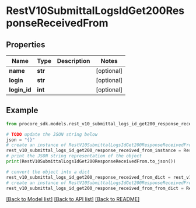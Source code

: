 # RestV10SubmittalLogsIdGet200ResponseReceivedFrom


## Properties

Name | Type | Description | Notes
------------ | ------------- | ------------- | -------------
**name** | **str** |  | [optional] 
**login** | **str** |  | [optional] 
**login_id** | **int** |  | [optional] 

## Example

```python
from procore_sdk.models.rest_v10_submittal_logs_id_get200_response_received_from import RestV10SubmittalLogsIdGet200ResponseReceivedFrom

# TODO update the JSON string below
json = "{}"
# create an instance of RestV10SubmittalLogsIdGet200ResponseReceivedFrom from a JSON string
rest_v10_submittal_logs_id_get200_response_received_from_instance = RestV10SubmittalLogsIdGet200ResponseReceivedFrom.from_json(json)
# print the JSON string representation of the object
print(RestV10SubmittalLogsIdGet200ResponseReceivedFrom.to_json())

# convert the object into a dict
rest_v10_submittal_logs_id_get200_response_received_from_dict = rest_v10_submittal_logs_id_get200_response_received_from_instance.to_dict()
# create an instance of RestV10SubmittalLogsIdGet200ResponseReceivedFrom from a dict
rest_v10_submittal_logs_id_get200_response_received_from_from_dict = RestV10SubmittalLogsIdGet200ResponseReceivedFrom.from_dict(rest_v10_submittal_logs_id_get200_response_received_from_dict)
```
[[Back to Model list]](../README.md#documentation-for-models) [[Back to API list]](../README.md#documentation-for-api-endpoints) [[Back to README]](../README.md)


